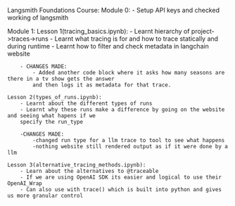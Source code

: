 Langsmith Foundations Course:
Module 0:
    - Setup API keys and checked working of langsmith

Module 1:
    Lesson 1(tracing_basics.ipynb):
        - Learnt hierarchy of project->traces->runs
        - Learnt what tracing is for and how to trace statically and during runtime
        - Learnt how to filter and check metadata in langchain website

        - CHANGES MADE:
            - Added another code block where it asks how many seasons are there in a tv show gets the answer
            and then logs it as metadata for that trace.

    Lesson 2(types_of_runs.ipynb):
        - Learnt about the different types of runs
        - Learnt why these runs make a difference by going on the website and seeing what hapens if we
        specify the run_type

        -CHANGES MADE:
            -changed run type for a llm trace to tool to see what happens
            -nothing website still rendered output as if it were done by a llm
    
    Lesson 3(alternative_tracing_methods.ipynb):
        - Learn about the alternatives to @traceable
        - If we are using OpenAI SDK its easier and logical to use their OpenAI_Wrap
        - Can also use with trace() which is built into python and gives us more granular control
